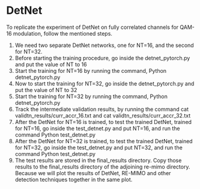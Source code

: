 # DetNet

To replicate the experiment of DetNet on fully correlated channels for QAM-16 modulation, follow the mentioned steps.
1. We need two separate DetNet networks, one for NT=16, and the second for NT=32.
2. Before starting the training procedure, go inside the detnet_pytorch.py and put the value of NT to 16
3. Start the training for NT=16 by running the command, Python detnet_pytorch.py
4. Now to start the training for NT=32, go inside the detnet_pytorch.py and put the value of NT to 32
5. Start the training for NT=32 by running the command, Python detnet_pytorch.py
4. Track the intermediate validation results, by running the command cat validtn_results/curr_accr_16.txt and cat validtn_results/curr_accr_32.txt 
5. After the DetNet for NT=16 is trained, to test the trained DetNet, trained for NT=16, go inside the test_detnet.py and put NT=16, and run the command Python test_detnet.py
6. After the DetNet for NT=32 is trained, to test the trained DetNet, trained for NT=32, go inside the test_detnet.py and put NT=32, and run the command Python test_detnet.py
7. The test results are stored in the final_results directory. Copy those results to the final_results directory of the adjoining re-mimo directory. Because we will plot the results of DetNet, RE-MIMO and other detection techniques together in the same plot.
